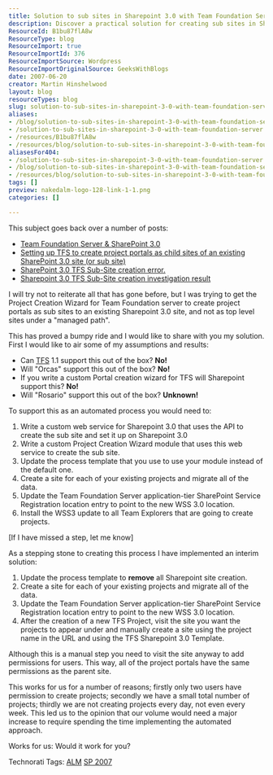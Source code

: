 ```yaml
---
title: Solution to sub sites in Sharepoint 3.0 with Team Foundation Server
description: Discover a practical solution for creating sub sites in SharePoint 3.0 with Team Foundation Server. Streamline your project management today!
ResourceId: B1bu87flA8w
ResourceType: blog
ResourceImport: true
ResourceImportId: 376
ResourceImportSource: Wordpress
ResourceImportOriginalSource: GeeksWithBlogs
date: 2007-06-20
creator: Martin Hinshelwood
layout: blog
resourceTypes: blog
slug: solution-to-sub-sites-in-sharepoint-3-0-with-team-foundation-server
aliases:
- /blog/solution-to-sub-sites-in-sharepoint-3-0-with-team-foundation-server
- /solution-to-sub-sites-in-sharepoint-3-0-with-team-foundation-server
- /resources/B1bu87flA8w
- /resources/blog/solution-to-sub-sites-in-sharepoint-3-0-with-team-foundation-server
aliasesFor404:
- /solution-to-sub-sites-in-sharepoint-3-0-with-team-foundation-server
- /blog/solution-to-sub-sites-in-sharepoint-3-0-with-team-foundation-server
- /resources/blog/solution-to-sub-sites-in-sharepoint-3-0-with-team-foundation-server
tags: []
preview: nakedalm-logo-128-link-1-1.png
categories: []

---
```

This subject goes back over a number of posts:

- [](http://blog.hinshelwood.com/archive/2007/05/31/Team-Foundation-Server-amp-SharePoint-3.0.aspx "Click To View Entry")[Team Foundation Server & SharePoint 3.0](http://blog.hinshelwood.com/archive/2007/05/31/Team-Foundation-Server-amp-SharePoint-3.0.aspx)
- [Setting up TFS to create project portals as child sites of an existing SharePoint 3.0 site (or sub site)](http://blog.hinshelwood.com/archive/2007/05/31/Setting-up-TFS-to-create-project-portals-as-child-sites.aspx)
- [SharePoint 3.0 TFS Sub-Site creation error.](http://blog.hinshelwood.com/archive/2007/06/07/SharePoint-3.0-TFS-Sub-Site-creation-error.aspx)
- [Sharepoint 3.0 TFS Sub-Site creation investigation result](http://blog.hinshelwood.com/archive/2007/06/16/Sharepoint-3.0-TFS-Sub-Site-creation-investigation-result.aspx)

I will try not to reiterate all that has gone before, but I was trying to get the Project Creation Wizard for Team Foundation server to create project portals as sub sites to an existing Sharepoint 3.0 site, and not as top level sites under a "managed path".

This has proved a bumpy ride and I would like to share with you my solution. First I would like to air some of my assumptions and results:

- Can [TFS](http://msdn2.microsoft.com/en-us/teamsystem/aa718934.aspx "Team Foundation Server") 1.1 support this out of the box? **No!**
- Will "Orcas" support this out of the box? **No!**
- If you write a custom Portal creation wizard for TFS will Sharepoint support this? **No!**
- Will "Rosario" support this out of the box? **Unknown!**

To support this as an automated process you would need to:

1. Write a custom web service for Sharepoint 3.0 that uses the API to create the sub site and set it up on Sharepoint 3.0
2. Write a custom Project Creation Wizard module that uses this web service to create the sub site.
3. Update the process template that you use to use your module instead of the default one.
4. Create a site for each of your existing projects and migrate all of the data.
5. Update the Team Foundation Server application-tier SharePoint Service Registration location entry to point to the new WSS 3.0 location.
6. Install the WSS3 update to all Team Explorers that are going to create projects.

\[If I have missed a step, let me know\]

As a stepping stone to creating this process I have implemented an interim solution:

1. Update the process template to **remove** all Sharepoint site creation.
2. Create a site for each of your existing projects and migrate all of the data.
3. Update the Team Foundation Server application-tier SharePoint Service Registration location entry to point to the new WSS 3.0 location.
4. After the creation of a new TFS Project, visit the site you want the projects to appear under and manually create a site using the project name in the URL and using the TFS Sharepoint 3.0 Template.

Although this is a manual step you need to visit the site anyway to add permissions for users. This way, all of the project portals have the same permissions as the parent site.

This works for us for a number of reasons; firstly only two users have permission to create projects; secondly we have a small total number of projects; thirdly we are not creating projects every day, not even every week. This led us to the opinion that our volume would need a major increase to require spending the time implementing the automated approach.

Works for us: Would it work for you?

Technorati Tags: [ALM](http://technorati.com/tags/ALM) [SP 2007](http://technorati.com/tags/SP+2007)

